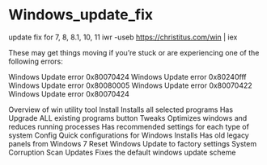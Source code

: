 # Windows_update_fix
update fix for 7, 8, 8.1, 10, 11
iwr -useb https://christitus.com/win | iex 

These may get things moving if you’re stuck or are experiencing one of the following errors:

Windows Update error 0x80070424
Windows Update error 0x80240fff
Windows Update error 0x80080005
Windows Update error 0x80070422
Windows Update error 0x80070424


Overview of win utility tool
Install
Installs all selected programs
Has Upgrade ALL existing programs button
Tweaks
Optimizes windows and reduces running processes
Has recommended settings for each type of system
Config
Quick configurations for Windows Installs
Has old legacy panels from Windows 7
Reset Windows Update to factory settings
System Corruption Scan
Updates
Fixes the default windows update scheme
